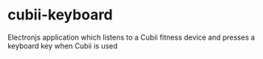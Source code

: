 # cubii-keyboard
Electronjs application which listens to a Cubii fitness device and presses a keyboard key when Cubii is used
